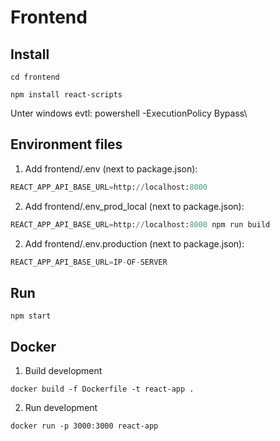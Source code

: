 # Frontend
## Install
```console
cd frontend
```
```console
npm install react-scripts
```
Unter windows evtl: powershell -ExecutionPolicy Bypass\

## Environment files
1. Add frontend/.env (next to package.json):
```python
REACT_APP_API_BASE_URL=http://localhost:8000
```
2. Add frontend/.env_prod_local (next to package.json):
```python
REACT_APP_API_BASE_URL=http://localhost:8000 npm run build
```
2. Add frontend/.env.production (next to package.json):
```python
REACT_APP_API_BASE_URL=IP-OF-SERVER
```

## Run
```console
npm start
```

## Docker
1. Build development
```console
docker build -f Dockerfile -t react-app .
```

2. Run development
```console
docker run -p 3000:3000 react-app
```

